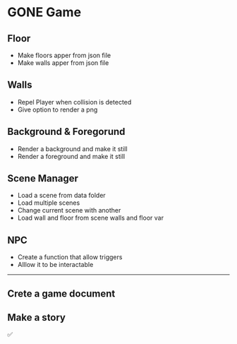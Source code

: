 # GONE Game

## Floor
- Make floors apper from json file
- Make walls apper from json file

## Walls
- Repel Player when collision is detected
- Give option to render a png

## Background & Foregorund
- Render a background and make it still
- Render a foreground and make it still

## Scene Manager
- Load a scene from data folder
- Load multiple scenes
- Change current scene with another
- Load wall and floor from scene walls and floor var

## NPC 
- Create a function that allow triggers
- Alllow it to be interactable

*******************************************************

## Crete a game document
## Make a story

✅